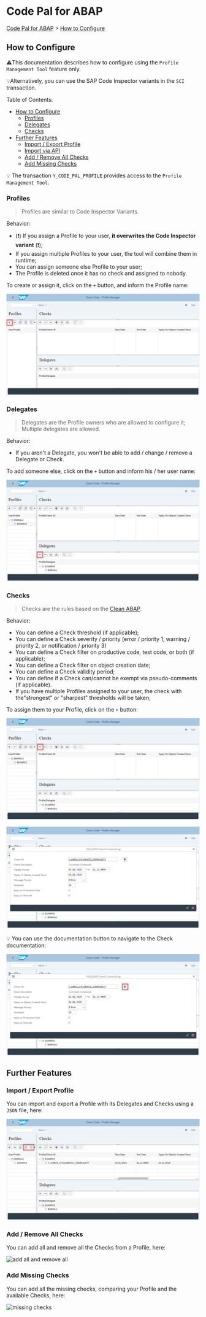 # Code Pal for ABAP

[Code Pal for ABAP](../README.md) > [How to Configure](how-to-configure.md)

## How to Configure

⚠️This documentation describes how to configure using the `Profile Management Tool` feature only.

💡Alternatively, you can use the SAP Code Inspector variants in the `SCI` transaction.

Table of Contents:

- [How to Configure](#how-to-configure)
  - [Profiles](#1-profiles)
  - [Delegates](#2-delegates)
  - [Checks](#3-checks)
- [Further Features](#further-features)
  - [Import / Export Profile](#import--export-profile)
  - [Import via API](#import-via-api)
  - [Add / Remove All Checks](#add--remove-all-checks)
  - [Add Missing Checks](#add-missing-checks)

💡 The transaction `Y_CODE_PAL_PROFILE` provides access to the `Profile Management Tool`.

### Profiles

> Profiles are similar to Code Inspector Variants.

Behavior:

- (❗) If you assign a Profile to your user, **it overwrites the Code Inspector variant** (❗);
- If you assign multiple Profiles to your user, the tool will combine them in runtime;
- You can assign someone else Profile to your user;
- The Profile is deleted once it has no check and assigned to nobody.

To create or assign it, click on the `+` button, and inform the Profile name:

![create a profile](imgs/create-profile.png)

### Delegates

> Delegates are the Profile owners who are allowed to configure it;
> Multiple delegates are allowed.

Behavior:

- If you aren't a Delegate, you won't be able to add / change / remove a Delegate or Check.

To add someone else, click on the `+` button and inform his / her user name:

![assign delegate](imgs/assign-delegate.png)

### Checks

> Checks are the rules based on the [Clean ABAP](https://github.com/SAP/styleguides/blob/main/clean-abap/CleanABAP.md).

Behavior:

- You can define a Check threshold (if applicable);  
- You can define a Check severity / priority (error / priority 1, warning / priority 2, or notification / priority 3)
- You can define a Check filter on productive code, test code, or both (if applicable);
- You can define a Check filter on object creation date;
- You can define a Check validity period;
- You can define if a Check can/cannot be exempt via pseudo-comments (if applicable). 
- If you have multiple Profiles assigned to your user, the check with the"strongest" or "sharpest" thresholds will be taken;

To assign them to your Profile, click on the `+` button:

![assign check](imgs/assign-check.png)

![customize check](imgs/customize-check.png)

💡 You can use the documentation button to navigate to the Check documentation:

![check documentation](imgs/check-documentation.png)

## Further Features

### Import / Export Profile

You can import and export a Profile with its Delegates and Checks using a `JSON` file, here:

![import and export feature](imgs/import-export-feature.png)

### Add / Remove All Checks

You can add all and remove all the Checks from a Profile, here:

![add all and remove all](imgs/)

### Add Missing Checks

You can add all the missing checks, comparing your Profile and the available Checks, here:

![missing checks](imgs/)
